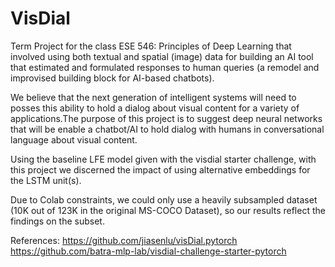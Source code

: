 # VisDial

Term Project for the class ESE 546: Principles of Deep Learning that involved using both textual and spatial (image) data for building an AI tool that estimated and formulated responses to human queries (a remodel and improvised building block for AI-based chatbots).

We believe that the next generation of intelligent systems will need to posses this ability to hold a dialog about visual content for a variety of applications.The purpose of this project is to suggest deep neural networks that will be enable a chatbot/AI to hold dialog with humans in conversational language about visual content.

Using the baseline LFE model given with the visdial starter challenge, with this project we discerned the impact of using alternative embeddings for the LSTM unit(s). 

Due to Colab constraints, we could only use a heavily subsampled dataset (10K out of 123K in the original MS-COCO Dataset), so our results reflect the findings on the subset. 

References: 
https://github.com/jiasenlu/visDial.pytorch
https://github.com/batra-mlp-lab/visdial-challenge-starter-pytorch

